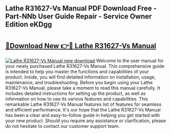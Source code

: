 ## Lathe R31627-Vs Manual PDF Download Free - Part-NNb User Guide Repair - Service Owner Edition eKDgg

# <h2><a href="http://bc4476.oget.top/?id=Lathe+R31627-Vs+Manual">🔗Download New 👉🔴 Lathe R31627-Vs Manual</a></h2>

[![Lathe R31627-Vs Manual new download](https://i.imgur.com/5g1atiW.png)](http://bc4476.oget.top/?id=Lathe+R31627-Vs+Manual)
Welcome to the user manual for your newly purchased Lathe R31627-Vs Manual. This comprehensive guide is intended to help you master the functions and capabilities of your product. Inside, you will find detailed information on installation, usage, maintenance, and troubleshooting. Before you begin using your Lathe R31627-Vs Manual, please take a moment to read this manual carefully. It includes detailed instructions for setting up the product, as well as information on how to use its various features and capabilities. This remarkable Lathe R31627-Vs Manual features list of features for seamless and efficient performance. It's our hope that the Lathe R31627-Vs Manual has been a clear and easy-to-follow guide in helping you get started with your new product. Should you require any assistance or clarification, please do not hesitate to contact our customer support team.
